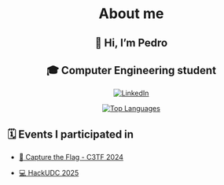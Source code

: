 <center>
<h1>About me</h1>


<h2>👋 Hi, I’m Pedro</h2>
<h2>🎓 Computer Engineering student</h2>

[![LinkedIn](https://img.shields.io/badge/LinkedIn-Connect-blue)](https://www.linkedin.com/in/pedro-saavedra-rubinos-04b691297/?originalSubdomain=es)

[![Top Languages](https://github-readme-stats.vercel.app/api/top-langs/?username=PedroSaavedraR&layout=compact)](https://github.com/PedroSaavedraR/github-readme-stats)

</center>

<h2>🗓️ Events I participated in</h2>

- <a href="https://citic.udc.es/citic-cyber-competition-c3tf-la-competicion-de-ciberseguridad-que-pone-a-prueba-las-habilidades-de-los-estudiantes/"> 🚩 Capture the Flag - C3TF 2024</a>

- <a href="https://hackudc.gpul.org"> 💻 HackUDC 2025</a>
